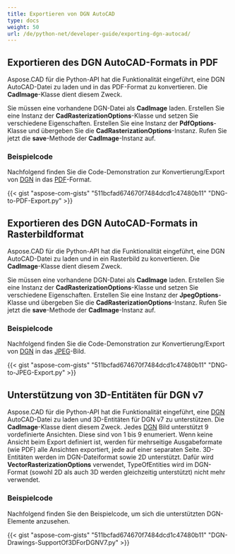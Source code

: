 ```yaml
---
title: Exportieren von DGN AutoCAD
type: docs
weight: 50
url: /de/python-net/developer-guide/exporting-dgn-autocad/
---
```


## **Exportieren des DGN AutoCAD-Formats in PDF**

Aspose.CAD für die Python-API hat die Funktionalität eingeführt, eine DGN AutoCAD-Datei zu laden und in das PDF-Format zu konvertieren. Die **CadImage**-Klasse dient diesem Zweck.

Sie müssen eine vorhandene DGN-Datei als **CadImage** laden. Erstellen Sie eine Instanz der **CadRasterizationOptions**-Klasse und setzen Sie verschiedene Eigenschaften. Erstellen Sie eine Instanz der **PdfOptions**-Klasse und übergeben Sie die **CadRasterizationOptions**-Instanz. Rufen Sie jetzt die **save**-Methode der **CadImage**-Instanz auf.

### Beispielcode

Nachfolgend finden Sie die Code-Demonstration zur Konvertierung/Export von [DGN](https://docs.fileformat.com/cad/dgn/) in das [PDF](https://docs.fileformat.com/pdf/)-Format.


{{< gist "aspose-com-gists" "511bcfad674670f7484dcd1c47480b11" "DNG-to-PDF-Export.py" >}}


## **Exportieren des DGN AutoCAD-Formats in Rasterbildformat**

Aspose.CAD für die Python-API hat die Funktionalität eingeführt, eine DGN AutoCAD-Datei zu laden und in ein Rasterbild zu konvertieren. Die **CadImage**-Klasse dient diesem Zweck.

Sie müssen eine vorhandene DGN-Datei als **CadImage** laden. Erstellen Sie eine Instanz der **CadRasterizationOptions**-Klasse und setzen Sie verschiedene Eigenschaften. Erstellen Sie eine Instanz der **JpegOptions**-Klasse und übergeben Sie die **CadRasterizationOptions**-Instanz. Rufen Sie jetzt die **save**-Methode der **CadImage**-Instanz auf.

### Beispielcode

Nachfolgend finden Sie die Code-Demonstration zur Konvertierung/Export von [DGN](https://docs.fileformat.com/cad/dgn/) in das [JPEG](https://docs.fileformat.com/image/jpeg/)-Bild.

{{< gist "aspose-com-gists" "511bcfad674670f7484dcd1c47480b11" "DNG-to-JPEG-Export.py" >}}

## **Unterstützung von 3D-Entitäten für DGN v7**

Aspose.CAD für die Python-API hat die Funktionalität eingeführt, eine [DGN](https://docs.fileformat.com/cad/dgn/) AutoCAD-Datei zu laden und 3D-Entitäten für DGN v7 zu unterstützen. Die **CadImage**-Klasse dient diesem Zweck. Jedes [DGN](https://docs.fileformat.com/cad/dgn/) Bild unterstützt 9 vordefinierte Ansichten. Diese sind von 1 bis 9 enumeriert. Wenn keine Ansicht beim Export definiert ist, werden für mehrseitige Ausgabeformate (wie PDF) alle Ansichten exportiert, jede auf einer separaten Seite. 3D-Entitäten werden im DGN-Dateiformat sowie 2D unterstützt. Dafür wird **VectorRasterizationOptions** verwendet, TypeOfEntities wird im DGN-Format (sowohl 2D als auch 3D werden gleichzeitig unterstützt) nicht mehr verwendet.

### Beispielcode

Nachfolgend finden Sie den Beispielcode, um sich die unterstützten DGN-Elemente anzusehen.


{{< gist "aspose-com-gists" "511bcfad674670f7484dcd1c47480b11" "DGN-Drawings-SupportOf3DForDGNV7.py" >}}
